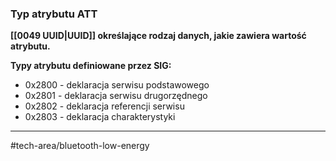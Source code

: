 ### Typ atrybutu ATT
**[[0049 UUID|UUID]] określające rodzaj danych, jakie zawiera wartość atrybutu.**

**Typy atrybutu definiowane przez SIG:**
- 0x2800 - deklaracja serwisu podstawowego
- 0x2801 - deklaracja serwisu drugorzędnego
- 0x2802 - deklaracja referencji serwisu
- 0x2803 - deklaracja charakterystyki

---
#tech-area/bluetooth-low-energy 